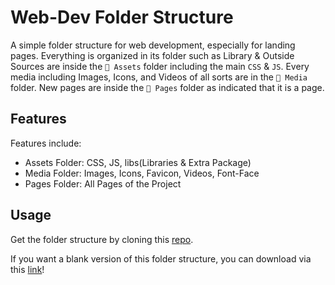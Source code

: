 # Web-Dev Folder Structure

A simple folder structure for web development, especially for landing
pages. Everything is organized in its folder such as Library & Outside
Sources are inside the `📁 Assets` folder including the main
`CSS` & `JS`. Every media including Images, Icons,
and Videos of all sorts are in the `📁 Media` folder. New
pages are inside the `📁 Pages` folder as indicated that it
is a page.

## Features

Features include:

- Assets Folder: CSS, JS, libs(Libraries & Extra Package)
- Media Folder: Images, Icons, Favicon, Videos, Font-Face
- Pages Folder: All Pages of the Project

## Usage

Get the folder structure by cloning this [repo](https://github.com/bunleaps/web-folder-structure).

If you want a blank version of this folder structure, you can download via this [link](https://github.com/bunleaps/web-folder-structure/releases/tag/v.0.1.0)!
